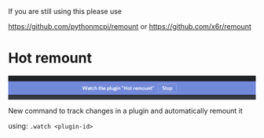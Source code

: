 If you are still using this please use

https://github.com/pythonmcpi/remount or https://github.com/x6r/remount

# Hot remount

<img src="preview/image0.png" width="700px" align="center" alt="Hot remount Preview">

New command to track changes in a plugin and automatically remount it

using: `.watch <plugin-id>`
